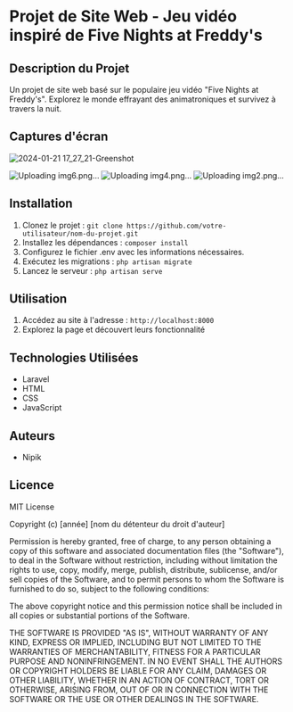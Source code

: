 # Projet de Site Web - Jeu vidéo inspiré de Five Nights at Freddy's

## Description du Projet
Un projet de site web basé sur le populaire jeu vidéo "Five Nights at Freddy's". Explorez le monde effrayant des animatroniques et survivez à travers la nuit.

## Captures d'écran
![2024-01-21 17_27_21-Greenshot](https://github.com/Nipik/fnaf/assets/129624834/76cee98d-71ab-4766-ba67-7c091092fb4b)

![Uploading img6.png…]()
![Uploading img4.png…]()
![Uploading img2.png…]()



## Installation
1. Clonez le projet : `git clone https://github.com/votre-utilisateur/nom-du-projet.git`
2. Installez les dépendances : `composer install`
3. Configurez le fichier .env avec les informations nécessaires.
4. Exécutez les migrations : `php artisan migrate`
5. Lancez le serveur : `php artisan serve`

## Utilisation
1. Accédez au site à l'adresse : `http://localhost:8000`
2. Explorez la page et découvert leurs fonctionnalité

## Technologies Utilisées
- Laravel
- HTML
- CSS
- JavaScript

## Auteurs
- Nipik

## Licence
MIT License

Copyright (c) [année] [nom du détenteur du droit d'auteur]

Permission is hereby granted, free of charge, to any person obtaining a copy
of this software and associated documentation files (the "Software"), to deal
in the Software without restriction, including without limitation the rights
to use, copy, modify, merge, publish, distribute, sublicense, and/or sell
copies of the Software, and to permit persons to whom the Software is
furnished to do so, subject to the following conditions:

The above copyright notice and this permission notice shall be included in
all copies or substantial portions of the Software.

THE SOFTWARE IS PROVIDED "AS IS", WITHOUT WARRANTY OF ANY KIND, EXPRESS OR
IMPLIED, INCLUDING BUT NOT LIMITED TO THE WARRANTIES OF MERCHANTABILITY,
FITNESS FOR A PARTICULAR PURPOSE AND NONINFRINGEMENT. IN NO EVENT SHALL THE
AUTHORS OR COPYRIGHT HOLDERS BE LIABLE FOR ANY CLAIM, DAMAGES OR OTHER
LIABILITY, WHETHER IN AN ACTION OF CONTRACT, TORT OR OTHERWISE, ARISING FROM,
OUT OF OR IN CONNECTION WITH THE SOFTWARE OR THE USE OR OTHER DEALINGS IN
THE SOFTWARE.
